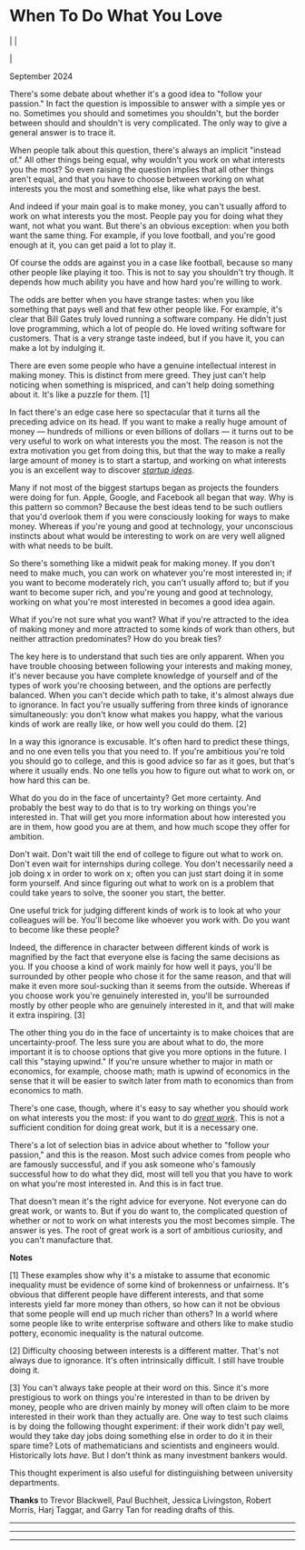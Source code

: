 # When To Do What You Love

| | [](index.html)  
  
|   
  
September 2024  
  
There's some debate about whether it's a good idea to "follow your passion." In fact the question is impossible to answer with a simple yes or no. Sometimes you should and sometimes you shouldn't, but the border between should and shouldn't is very complicated. The only way to give a general answer is to trace it.  
  
When people talk about this question, there's always an implicit "instead of." All other things being equal, why wouldn't you work on what interests you the most? So even raising the question implies that all other things aren't equal, and that you have to choose between working on what interests you the most and something else, like what pays the best.  
  
And indeed if your main goal is to make money, you can't usually afford to work on what interests you the most. People pay you for doing what they want, not what you want. But there's an obvious exception: when you both want the same thing. For example, if you love football, and you're good enough at it, you can get paid a lot to play it.  
  
Of course the odds are against you in a case like football, because so many other people like playing it too. This is not to say you shouldn't try though. It depends how much ability you have and how hard you're willing to work.  
  
The odds are better when you have strange tastes: when you like something that pays well and that few other people like. For example, it's clear that Bill Gates truly loved running a software company. He didn't just love programming, which a lot of people do. He loved writing software for customers. That is a very strange taste indeed, but if you have it, you can make a lot by indulging it.  
  
There are even some people who have a genuine intellectual interest in making money. This is distinct from mere greed. They just can't help noticing when something is mispriced, and can't help doing something about it. It's like a puzzle for them. [1]  
  
In fact there's an edge case here so spectacular that it turns all the preceding advice on its head. If you want to make a really huge amount of money — hundreds of millions or even billions of dollars — it turns out to be very useful to work on what interests you the most. The reason is not the extra motivation you get from doing this, but that the way to make a really large amount of money is to start a startup, and working on what interests you is an excellent way to discover [_startup ideas_](startupideas.html).  
  
Many if not most of the biggest startups began as projects the founders were doing for fun. Apple, Google, and Facebook all began that way. Why is this pattern so common? Because the best ideas tend to be such outliers that you'd overlook them if you were consciously looking for ways to make money. Whereas if you're young and good at technology, your unconscious instincts about what would be interesting to work on are very well aligned with what needs to be built.  
  
So there's something like a midwit peak for making money. If you don't need to make much, you can work on whatever you're most interested in; if you want to become moderately rich, you can't usually afford to; but if you want to become super rich, and you're young and good at technology, working on what you're most interested in becomes a good idea again.  
  
What if you're not sure what you want? What if you're attracted to the idea of making money and more attracted to some kinds of work than others, but neither attraction predominates? How do you break ties?  
  
The key here is to understand that such ties are only apparent. When you have trouble choosing between following your interests and making money, it's never because you have complete knowledge of yourself and of the types of work you're choosing between, and the options are perfectly balanced. When you can't decide which path to take, it's almost always due to ignorance. In fact you're usually suffering from three kinds of ignorance simultaneously: you don't know what makes you happy, what the various kinds of work are really like, or how well you could do them. [2]  
  
In a way this ignorance is excusable. It's often hard to predict these things, and no one even tells you that you need to. If you're ambitious you're told you should go to college, and this is good advice so far as it goes, but that's where it usually ends. No one tells you how to figure out what to work on, or how hard this can be.  
  
What do you do in the face of uncertainty? Get more certainty. And probably the best way to do that is to try working on things you're interested in. That will get you more information about how interested you are in them, how good you are at them, and how much scope they offer for ambition.  
  
Don't wait. Don't wait till the end of college to figure out what to work on. Don't even wait for internships during college. You don't necessarily need a job doing x in order to work on x; often you can just start doing it in some form yourself. And since figuring out what to work on is a problem that could take years to solve, the sooner you start, the better.  
  
One useful trick for judging different kinds of work is to look at who your colleagues will be. You'll become like whoever you work with. Do you want to become like these people?  
  
Indeed, the difference in character between different kinds of work is magnified by the fact that everyone else is facing the same decisions as you. If you choose a kind of work mainly for how well it pays, you'll be surrounded by other people who chose it for the same reason, and that will make it even more soul-sucking than it seems from the outside. Whereas if you choose work you're genuinely interested in, you'll be surrounded mostly by other people who are genuinely interested in it, and that will make it extra inspiring. [3]  
  
The other thing you do in the face of uncertainty is to make choices that are uncertainty-proof. The less sure you are about what to do, the more important it is to choose options that give you more options in the future. I call this "staying upwind." If you're unsure whether to major in math or economics, for example, choose math; math is upwind of economics in the sense that it will be easier to switch later from math to economics than from economics to math.  
  
There's one case, though, where it's easy to say whether you should work on what interests you the most: if you want to do [_great work_](greatwork.html). This is not a sufficient condition for doing great work, but it is a necessary one.  
  
There's a lot of selection bias in advice about whether to "follow your passion," and this is the reason. Most such advice comes from people who are famously successful, and if you ask someone who's famously successful how to do what they did, most will tell you that you have to work on what you're most interested in. And this is in fact true.  
  
That doesn't mean it's the right advice for everyone. Not everyone can do great work, or wants to. But if you do want to, the complicated question of whether or not to work on what interests you the most becomes simple. The answer is yes. The root of great work is a sort of ambitious curiosity, and you can't manufacture that.  
  
  
  
  
  
  
  
  
  
 **Notes**  
  
[1] These examples show why it's a mistake to assume that economic inequality must be evidence of some kind of brokenness or unfairness. It's obvious that different people have different interests, and that some interests yield far more money than others, so how can it not be obvious that some people will end up much richer than others? In a world where some people like to write enterprise software and others like to make studio pottery, economic inequality is the natural outcome.  
  
[2] Difficulty choosing between interests is a different matter. That's not always due to ignorance. It's often intrinsically difficult. I still have trouble doing it.  
  
[3] You can't always take people at their word on this. Since it's more prestigious to work on things you're interested in than to be driven by money, people who are driven mainly by money will often claim to be more interested in their work than they actually are. One way to test such claims is by doing the following thought experiment: if their work didn't pay well, would they take day jobs doing something else in order to do it in their spare time? Lots of mathematicians and scientists and engineers would. Historically lots _have_. But I don't think as many investment bankers would.  
  
This thought experiment is also useful for distinguishing between university departments.  
  
  
  
 **Thanks** to Trevor Blackwell, Paul Buchheit, Jessica Livingston, Robert Morris, Harj Taggar, and Garry Tan for reading drafts of this.  
  
  
---  
  
  

* * *  
  
---
